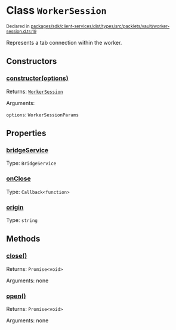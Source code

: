 # Class `WorkerSession`
<sub>Declared in [packages/sdk/client-services/dist/types/src/packlets/vault/worker-session.d.ts:19]()</sub>


Represents a tab connection within the worker.

## Constructors
### [constructor(options)]()


Returns: <code>[WorkerSession](/api/@dxos/client/classes/WorkerSession)</code>

Arguments: 

`options`: <code>WorkerSessionParams</code>

## Properties
### [bridgeService]()
Type: <code>BridgeService</code>
### [onClose]()
Type: <code>Callback&lt;function&gt;</code>
### [origin]()
Type: <code>string</code>

## Methods
### [close()]()


Returns: <code>Promise&lt;void&gt;</code>

Arguments: none
### [open()]()


Returns: <code>Promise&lt;void&gt;</code>

Arguments: none